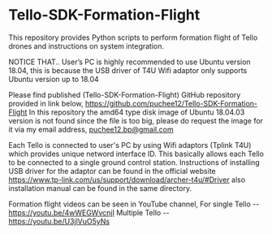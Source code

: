 # Tello-SDK-Formation-Flight
This repository provides Python scripts to perform formation flight of Tello drones and instructions on system integration.

NOTICE THAT..
User’s PC is highly recommended to use Ubuntu version 18.04, this is because the USB driver of T4U Wifi adaptor only supports Ubuntu version up to 18.04

Please find published (Tello-SDK-Formation-Flight) GitHub repository provided in link below,
https://github.com/puchee12/Tello-SDK-Formation-Flight
In this repository the amd64 type disk image of Ubuntu 18.04.03 version is not found since the file is too big, please do request the image for it via my email address, puchee12.bp@gmail.com

Each Tello is connected to user's PC by using Wifi adaptors (Tplink T4U) which provides unique netword interface ID. This basically allows each Tello to be connected to a single ground control station.
Instructions of installing USB driver for the adaptor can be found in the official website https://www.tp-link.com/us/support/download/archer-t4u/#Driver also installation manual can be found in the same directory.

Formation flight videos can be seen in YouTube channel,
For single Tello -- https://youtu.be/4wWEGWvcnjI
Multiple Tello -- https://youtu.be/U3jlVuO5yNs
